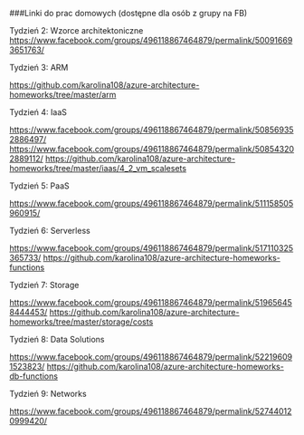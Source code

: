 ###Linki do prac domowych (dostępne dla osób z grupy na FB)

Tydzień 2: Wzorce architektoniczne
https://www.facebook.com/groups/496118867464879/permalink/500916693651763/

Tydzień 3: ARM

https://github.com/karolina108/azure-architecture-homeworks/tree/master/arm

Tydzień 4: IaaS

https://www.facebook.com/groups/496118867464879/permalink/508569352886497/
https://www.facebook.com/groups/496118867464879/permalink/508543202889112/
https://github.com/karolina108/azure-architecture-homeworks/tree/master/iaas/4_2_vm_scalesets

Tydzień 5: PaaS

https://www.facebook.com/groups/496118867464879/permalink/511158505960915/

Tydzień 6: Serverless

https://www.facebook.com/groups/496118867464879/permalink/517110325365733/
https://github.com/karolina108/azure-architecture-homeworks-functions

Tydzień 7: Storage

https://www.facebook.com/groups/496118867464879/permalink/519656458444453/
https://github.com/karolina108/azure-architecture-homeworks/tree/master/storage/costs

Tydzień 8: Data Solutions

https://www.facebook.com/groups/496118867464879/permalink/522196091523823/
https://github.com/karolina108/azure-architecture-homeworks-db-functions

Tydzień 9: Networks

https://www.facebook.com/groups/496118867464879/permalink/527440120999420/